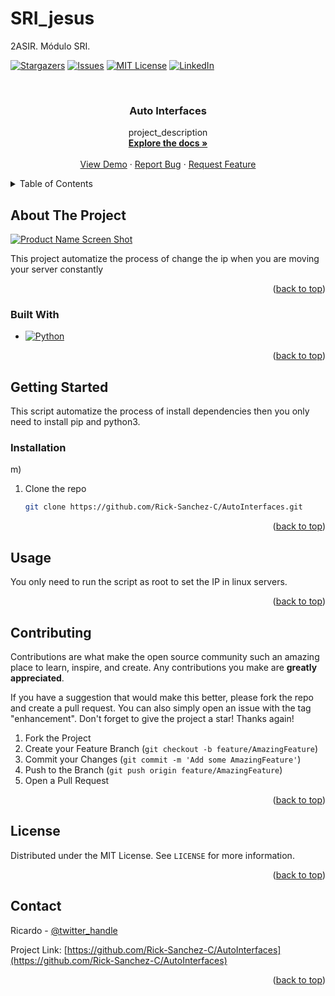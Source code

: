 # SRI_jesus
2ASIR. Módulo SRI.
<!-- Improved compatibility of back to top link: See: https://github.com/othneildrew/Best-README-Template/pull/73 -->
<a name="readme-top"></a>
<!--
*** Thanks for checking out the Best-README-Template. If you have a suggestion
*** that would make this better, please fork the repo and create a pull request
*** or simply open an issue with the tag "enhancement".
*** Don't forget to give the project a star!
*** Thanks again! Now go create something AMAZING! :D
-->



<!-- PROJECT SHIELDS -->
<!--
*** I'm using markdown "reference style" links for readability.
*** Reference links are enclosed in brackets [ ] instead of parentheses ( ).
*** See the bottom of this document for the declaration of the reference variables
*** for contributors-url, forks-url, etc. This is an optional, concise syntax you may use.
*** https://www.markdownguide.org/basic-syntax/#reference-style-links
-->
[![Stargazers][stars-shield]][stars-url]
[![Issues][issues-shield]][issues-url]
[![MIT License][license-shield]][license-url]
[![LinkedIn][linkedin-shield]][linkedin-url]



<!-- PROJECT LOGO -->
<br />
<div align="center">

<h3 align="center">Auto Interfaces</h3>

  <p align="center">
    project_description
    <br />
    <a href="https://github.com/github_username/repo_name"><strong>Explore the docs »</strong></a>
    <br />
    <br />
    <a href="https://github.com/Rick-Sanchez-C/AutoInterfaces">View Demo</a>
    ·
    <a href="https://github.com/Rick-Sanchez-C/AutoInterfaces/issues">Report Bug</a>
    ·
    <a href="https://github.com/Rick-Sanchez-C/AutoInterfaces/issues">Request Feature</a>
  </p>
</div>



<!-- TABLE OF CONTENTS -->
<details>
  <summary>Table of Contents</summary>
  <ol>
    <li>
      <a href="#about-the-project">About The Project</a>
      <ul>
        <li><a href="#built-with">Built With</a></li>
      </ul>
    </li>
    <li>
      <a href="#getting-started">Getting Started</a>
      <ul>
        <li><a href="#prerequisites">Prerequisites</a></li>
        <li><a href="#installation">Installation</a></li>
      </ul>
    </li>
    <li><a href="#usage">Usage</a></li>
    <li><a href="#roadmap">Roadmap</a></li>
    <li><a href="#contributing">Contributing</a></li>
    <li><a href="#license">License</a></li>
    <li><a href="#contact">Contact</a></li>
    <li><a href="#acknowledgments">Acknowledgments</a></li>
  </ol>
</details>



<!-- ABOUT THE PROJECT -->
## About The Project

[![Product Name Screen Shot][product-screenshot]](https://example.com)

This project automatize the process of change the ip when you are moving your server constantly
<p align="right">(<a href="#readme-top">back to top</a>)</p>



### Built With

* [![Python][Python.py]][Python-url]

<p align="right">(<a href="#readme-top">back to top</a>)</p>



<!-- GETTING STARTED -->
## Getting Started

This script automatize the process of install dependencies then you only need to install pip and python3.

### Installation
m)
1. Clone the repo
   ```sh
   git clone https://github.com/Rick-Sanchez-C/AutoInterfaces.git
   ```


<p align="right">(<a href="#readme-top">back to top</a>)</p>



<!-- USAGE EXAMPLES -->
## Usage

You only need to run the script as root to set the IP in linux servers.

<p align="right">(<a href="#readme-top">back to top</a>)</p>




<!-- CONTRIBUTING -->
## Contributing

Contributions are what make the open source community such an amazing place to learn, inspire, and create. Any contributions you make are **greatly appreciated**.

If you have a suggestion that would make this better, please fork the repo and create a pull request. You can also simply open an issue with the tag "enhancement".
Don't forget to give the project a star! Thanks again!

1. Fork the Project
2. Create your Feature Branch (`git checkout -b feature/AmazingFeature`)
3. Commit your Changes (`git commit -m 'Add some AmazingFeature'`)
4. Push to the Branch (`git push origin feature/AmazingFeature`)
5. Open a Pull Request

<p align="right">(<a href="#readme-top">back to top</a>)</p>



<!-- LICENSE -->
## License

Distributed under the MIT License. See `LICENSE` for more information.

<p align="right">(<a href="#readme-top">back to top</a>)</p>



<!-- CONTACT -->
## Contact

Ricardo - [@twitter_handle](https://twitter.com/rikirayoYT)

Project Link: [https://github.com/Rick-Sanchez-C/AutoInterfaces](https://github.com/Rick-Sanchez-C/AutoInterfaces)

<p align="right">(<a href="#readme-top">back to top</a>)</p>






<!-- MARKDOWN LINKS & IMAGES -->
<!-- https://www.markdownguide.org/basic-syntax/#reference-style-links -->
[contributors-shield]: https://img.shields.io/github/contributors/Rick-Sanchez-C/AutoInterfaces.svg?style=for-the-badge
[contributors-url]: https://github.com/Rick-Sanchez-C/AutoInterfaces/graphs/contributors
[forks-shield]: https://img.shields.io/github/forks/Rick-Sanchez-C/AutoInterfaces.svg?style=for-the-badge
[forks-url]: https://github.com/Rick-Sanchez-C/AutoInterfaces/network/members
[stars-shield]: https://img.shields.io/github/stars/Rick-Sanchez-C/AutoInterfaces.svg?style=for-the-badge
[stars-url]: https://github.com/Rick-Sanchez-C/AutoInterfaces/stargazers
[issues-shield]: https://img.shields.io/github/issues/Rick-Sanchez-C/AutoInterfaces.svg?style=for-the-badge
[issues-url]: https://github.com/Rick-Sanchez-C/AutoInterfaces/issues
[license-shield]: https://img.shields.io/github/license/Rick-Sanchez-C/AutoInterfaces.svg?style=for-the-badge
[license-url]: https://github.com/Rick-Sanchez-C/AutoInterfaces/blob/master/LICENSE.txt
[linkedin-shield]: https://img.shields.io/badge/-LinkedIn-black.svg?style=for-the-badge&logo=linkedin&colorB=555
[linkedin-url]: https://www.linkedin.com/in/ricardo-lopez-dev-sysadmin/
[product-screenshot]: images/screenshot.png
[Python.py]: https://img.shields.io/badge/-Python-black?style=for-the-badge&logo=Python&logoColor=white
[Python-url]: https://www.python.org
[Next.js]: https://img.shields.io/badge/next.js-000000?style=for-the-badge&logo=nextdotjs&logoColor=white
[Next-url]: https://nextjs.org/
[React.js]: https://img.shields.io/badge/React-20232A?style=for-the-badge&logo=react&logoColor=61DAFB
[React-url]: https://reactjs.org/
[Vue.js]: https://img.shields.io/badge/Vue.js-35495E?style=for-the-badge&logo=vuedotjs&logoColor=4FC08D
[Vue-url]: https://vuejs.org/
[Angular.io]: https://img.shields.io/badge/Angular-DD0031?style=for-the-badge&logo=angular&logoColor=white
[Angular-url]: https://angular.io/
[Svelte.dev]: https://img.shields.io/badge/Svelte-4A4A55?style=for-the-badge&logo=svelte&logoColor=FF3E00
[Svelte-url]: https://svelte.dev/
[Laravel.com]: https://img.shields.io/badge/Laravel-FF2D20?style=for-the-badge&logo=laravel&logoColor=white
[Laravel-url]: https://laravel.com
[Bootstrap.com]: https://img.shields.io/badge/Bootstrap-563D7C?style=for-the-badge&logo=bootstrap&logoColor=white
[Bootstrap-url]: https://getbootstrap.com
[JQuery.com]: https://img.shields.io/badge/jQuery-0769AD?style=for-the-badge&logo=jquery&logoColor=white
[JQuery-url]: https://jquery.com 

